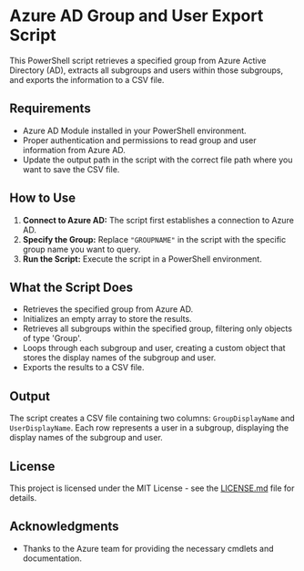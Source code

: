 # Azure AD Group and User Export Script

This PowerShell script retrieves a specified group from Azure Active Directory (AD), extracts all subgroups and users within those subgroups, and exports the information to a CSV file.

## Requirements

- Azure AD Module installed in your PowerShell environment.
- Proper authentication and permissions to read group and user information from Azure AD.
- Update the output path in the script with the correct file path where you want to save the CSV file.

## How to Use

1. **Connect to Azure AD:** The script first establishes a connection to Azure AD.
2. **Specify the Group:** Replace `"GROUPNAME"` in the script with the specific group name you want to query.
3. **Run the Script:** Execute the script in a PowerShell environment.

## What the Script Does

- Retrieves the specified group from Azure AD.
- Initializes an empty array to store the results.
- Retrieves all subgroups within the specified group, filtering only objects of type 'Group'.
- Loops through each subgroup and user, creating a custom object that stores the display names of the subgroup and user.
- Exports the results to a CSV file.

## Output

The script creates a CSV file containing two columns: `GroupDisplayName` and `UserDisplayName`. Each row represents a user in a subgroup, displaying the display names of the subgroup and user.

## License

This project is licensed under the MIT License - see the [LICENSE.md](LICENSE.md) file for details.

## Acknowledgments

- Thanks to the Azure team for providing the necessary cmdlets and documentation.
